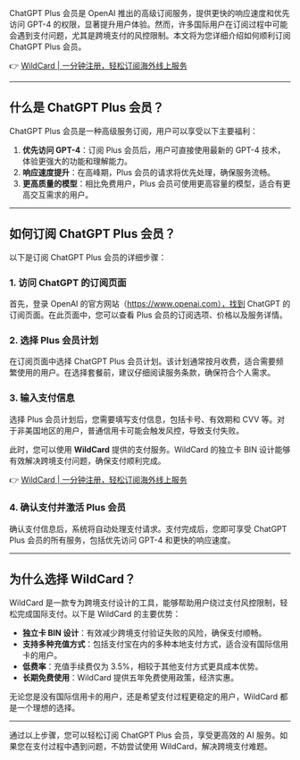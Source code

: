 ChatGPT Plus 会员是 OpenAI 推出的高级订阅服务，提供更快的响应速度和优先访问 GPT-4 的权限，显著提升用户体验。然而，许多国际用户在订阅过程中可能会遇到支付问题，尤其是跨境支付的风控限制。本文将为您详细介绍如何顺利订阅 ChatGPT Plus 会员。

👉 [WildCard | 一分钟注册，轻松订阅海外线上服务](https://bit.ly/bewildcard)

---

## 什么是 ChatGPT Plus 会员？

ChatGPT Plus 会员是一种高级服务订阅，用户可以享受以下主要福利：

1. **优先访问 GPT-4**：订阅 Plus 会员后，用户可直接使用最新的 GPT-4 技术，体验更强大的功能和理解能力。
2. **响应速度提升**：在高峰期，Plus 会员的请求将优先处理，确保服务流畅。
3. **更高质量的模型**：相比免费用户，Plus 会员可使用更高容量的模型，适合有更高交互需求的用户。

---

## 如何订阅 ChatGPT Plus 会员？

以下是订阅 ChatGPT Plus 会员的详细步骤：

### 1. 访问 ChatGPT 的订阅页面

首先，登录 OpenAI 的官方网站（https://www.openai.com），找到 ChatGPT 的订阅页面。在此页面中，您可以查看 Plus 会员的订阅选项、价格以及服务详情。

### 2. 选择 Plus 会员计划

在订阅页面中选择 ChatGPT Plus 会员计划。该计划通常按月收费，适合需要频繁使用的用户。在选择套餐前，建议仔细阅读服务条款，确保符合个人需求。

### 3. 输入支付信息

选择 Plus 会员计划后，您需要填写支付信息，包括卡号、有效期和 CVV 等。对于非美国地区的用户，普通信用卡可能会触发风控，导致支付失败。

此时，您可以使用 **WildCard** 提供的支付服务。WildCard 的独立卡 BIN 设计能够有效解决跨境支付问题，确保支付顺利完成。

👉 [WildCard | 一分钟注册，轻松订阅海外线上服务](https://bit.ly/bewildcard)

### 4. 确认支付并激活 Plus 会员

确认支付信息后，系统将自动处理支付请求。支付完成后，您即可享受 ChatGPT Plus 会员的所有服务，包括优先访问 GPT-4 和更快的响应速度。

---

## 为什么选择 WildCard？

WildCard 是一款专为跨境支付设计的工具，能够帮助用户绕过支付风控限制，轻松完成国际支付。以下是 WildCard 的主要优势：

- **独立卡 BIN 设计**：有效减少跨境支付验证失败的风险，确保支付顺畅。
- **支持多种充值方式**：包括支付宝在内的多种本地支付方式，适合没有国际信用卡的用户。
- **低费率**：充值手续费仅为 3.5%，相较于其他支付方式更具成本优势。
- **长期免费使用**：WildCard 提供五年免费使用政策，经济实惠。

无论您是没有国际信用卡的用户，还是希望支付过程更稳定的用户，WildCard 都是一个理想的选择。

---

通过以上步骤，您可以轻松订阅 ChatGPT Plus 会员，享受更高效的 AI 服务。如果您在支付过程中遇到问题，不妨尝试使用 WildCard，解决跨境支付难题。